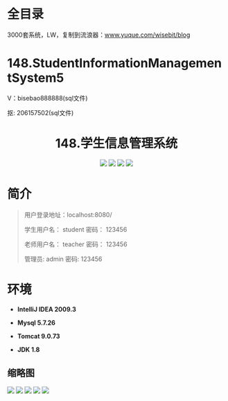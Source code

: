 # 全目录

3000套系统，LW，复制到流浪器：www.yuque.com/wisebit/blog

# 148.StudentInformationManagementSystem5

<p>V：bisebao888888(sql文件)</p>
<p>抠: 206157502(sql文件)</p>

<p><h1 align="center">148.学生信息管理系统</h1></p>


<p align="center">
	<img src="https://img.shields.io/badge/jdk-1.8-orange.svg"/>
    <img src="https://img.shields.io/badge/springboot-5.x-lightgrey.svg"/>
    <img src="https://img.shields.io/badge/mysql-3.x-blue.svg"/>
    <img src="https://img.shields.io/badge/html-5.x-yellow.svg"/>
</p>

# 简介
>
> 
>
> 用户登录地址：localhost:8080/
>
> 学生用户名： student   密码： 123456
>
> 老师用户名： teacher   密码： 123456
>
> 管理员: admin       密码: 123456



# 环境

- <b>IntelliJ IDEA 2009.3</b>

- <b>Mysql 5.7.26</b>

- <b>Tomcat 9.0.73</b>

- <b>JDK 1.8</b>




## 缩略图


![](https://bitwise.oss-cn-heyuan.aliyuncs.com/2024/9/10/e6f9d9ed-4322-42b1-8917-cc37566537f3.png)
![](https://bitwise.oss-cn-heyuan.aliyuncs.com/2024/9/10/5d95f551-8893-4273-94bd-b37b864d4be2.png)
![](https://bitwise.oss-cn-heyuan.aliyuncs.com/2024/9/10/b8f0e187-c872-45e1-9696-23e1e8ee260a.png)
![](https://bitwise.oss-cn-heyuan.aliyuncs.com/2024/9/10/bc014079-9979-4dd3-9566-da9fbd19d4aa.png)
![](https://bitwise.oss-cn-heyuan.aliyuncs.com/2024/9/10/c4be12d1-d9af-4400-8174-ccb957d74452.png)


